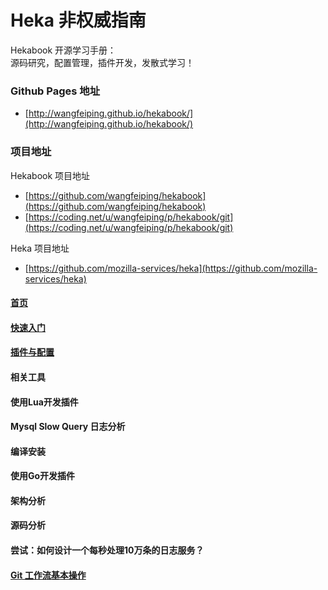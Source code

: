 # Heka 非权威指南

Hekabook 开源学习手册：  
源码研究，配置管理，插件开发，发散式学习！

### Github Pages 地址

* [http://wangfeiping.github.io/hekabook/](http://wangfeiping.github.io/hekabook/)

### 项目地址

Hekabook 项目地址

* [https://github.com/wangfeiping/hekabook](https://github.com/wangfeiping/hekabook)
* [https://coding.net/u/wangfeiping/p/hekabook/git](https://coding.net/u/wangfeiping/p/hekabook/git)

Heka 项目地址

* [https://github.com/mozilla-services/heka](https://github.com/mozilla-services/heka)

#### [首页](./ "首页")  

#### [快速入门](doc/getting_started "快速入门")  

#### [插件与配置](doc/plugins "插件与配置")  

#### 相关工具  

#### 使用Lua开发插件  

#### Mysql Slow Query 日志分析  

#### 编译安装  

#### 使用Go开发插件  

#### 架构分析  

#### 源码分析  

#### 尝试：如何设计一个每秒处理10万条的日志服务？  

#### [Git 工作流基本操作](doc/git_workflow "Git 工作流基本操作")  
